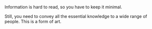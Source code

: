 Information is hard to read, so you have to keep it minimal.

Still, you need to convey all the essential knowledge to a wide range of people. This is a form of art.